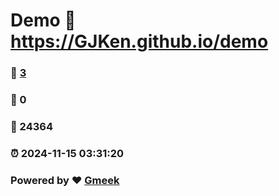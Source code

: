 # Demo :link: https://GJKen.github.io/demo 
### :page_facing_up: [3](https://GJKen.github.io/demo/tag.html) 
### :speech_balloon: 0 
### :hibiscus: 24364 
### :alarm_clock: 2024-11-15 03:31:20 
### Powered by :heart: [Gmeek](https://github.com/Meekdai/Gmeek)
